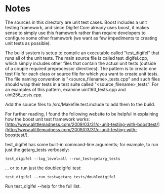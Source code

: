 # Notes
The sources in this directory are unit test cases.  Boost includes a
unit testing framework, and since Digifel Core already uses boost, it makes
sense to simply use this framework rather than require developers to
configure some other framework (we want as few impediments to creating
unit tests as possible).

The build system is setup to compile an executable called "test_digifel"
that runs all of the unit tests.  The main source file is called
test_digifel.cpp, which simply includes other files that contain the
actual unit tests (outside of a couple required preprocessor
directives).  The pattern is to create one test file for each class or
source file for which you want to create unit tests.  The file naming
convention is "<source_filename>_tests.cpp" and such files should wrap
their tests in a test suite called "<source_filename>_tests".  For an
examples of this pattern, examine uint160_tests.cpp and
uint256_tests.cpp.

Add the source files to /src/Makefile.test.include to add them to the build.

For further reading, I found the following website to be helpful in
explaining how the boost unit test framework works:
[http://www.alittlemadness.com/2009/03/31/c-unit-testing-with-boosttest/](http://www.alittlemadness.com/2009/03/31/c-unit-testing-with-boosttest/).

test_digifel has some built-in command-line arguments; for
example, to run just the getarg_tests verbosely:

    test_digifel --log_level=all --run_test=getarg_tests

... or to run just the doubledigifel test:

    test_digifel --run_test=getarg_tests/doubledigifel

Run  test_digifel --help   for the full list.

